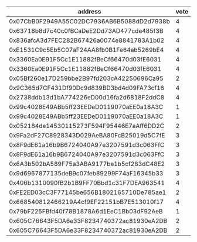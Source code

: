 address|vote|timestamp|signature
---|---|---|---
0x07CbB0F2949A55C02DC7936AB6B5088dD2d7938b|4|1608038258|0xdc173823771b3a634880377ddf6d76780c36c53ae5095b5c80b0a5316249a803130c2816d71e25abf2afb8a144b4d1be0c67f24682f348e57834fc1b210722981c
0x63718b8d7c40c0fBCaDeE2Dd73AD477cde485f3B|4|1608038439|0xd3bc3dddd1d3544d91ff9546de50fb2c149dfbf68008cca0b0f3e67506a0c62d2b3284f715b73e880adf8ff3aba849a67000074f3c530cbfa2d4a2c77c0cd30a1c
0x836afcA3d7FEC282B67426a0074e8841783A1b02|4|1608038526|0xc38cc2b34733255993155835216f0c6f323765a4993424687823663a7139ec8c65835e812c604a803b6085c1b10177eb8e6fb07a96ede83ebc906f48f4ac3dc61c
0xE1531C9c5Eb5C07aF24AA8fb0B1Fe64ab5269bE4|4|1608038603|0x670b263e7f8ccddf600b05f943f6c64cf06147053721caecfea0ce904c95a7e16f3d5e234bae63fb819469c71b2642960ff9e404471b4702f0383e27cca733cb1c
0x3360Ea0E91F5Cc1E11882fBeCf66470d03fE6031|4|1608038666|0x4821ccc6f8158e975312b836a35d2ae28deb027ff4c650f77d65532639c70efa2ab88bc850907dd68d16a35a77d88366b86af3bf5d7eed300b0430b6de37dc271b
0x3360Ea0E91F5Cc1E11882fBeCf66470d03fE6031|4|1608038733|0x57463dbb8ba26a1168ae1587cf682dbf337b115d005ee4a183f79d88d9b2287627b2b79351e8ab24a88a82b151932c13dafbe59f1fee7cd54cc083b76b4e71581c
0x05Bf260e17D259bbe2B97fd203cA42250696Ca95|2|1608040061|0x80c676cadd572138c6612246d30d47696d19f1e931a85afb0d4d4a388afd11727a0687cc87fdbb507bb04adeea739f3593cc0a820ca6898716e0d1230af9e5ea1b
0x9C365d7CF431Df90Dc9d839BD3bd4d09FA73cf16|4|1608040630|0x56863de0adb5258746b129df9926db42d6aa1e691be58180e9b061e077f6beee6749ac2f4d4035469da46fdeb71829c123f64425035d4cedbaed7add920026d41b
0x2738ddb13d1bA774226eD00d16fa2d6818F2ddC8|4|1608048802|0x62cb748d6d477bf7f49b066a2cea8817c6501d8f11a0c362e9f474957b4a50de00ddf261998db88ce162060db849add1acc94e732ec18e2789d4cf51b118e2d61b
0x99c4028E49ABb5ff23EEDeD0119070aEE0a18A3C|1|1608048941|0xe1d6726176857eaa47eb1a17271c58e5631290aca385e12fa6ea80f46812a413607847139d08bfa23cf7f01a42788fe91276e840472fe2a5323f96b4d5e3dd931c
0x99c4028E49ABb5ff23EEDeD0119070aEE0a18A3C|1|1608048963|0x5028b57187268781f319998e19955213ba76453c3855705df0702bd8548772e568a74e3f0b628b19ca2de654cda4c9e66ed84a49ea61ff3390d32ee20526bbe61c
0x052184de14530115273F594F95446E7aAff6DD2C|2|1608049600|0x5ba12239e0adba56812a5e144e8f5f13135e3f09a48d9b3987b7dab20e7dbc9661574fc7f00d7d09406db915a3fe97d3b8948adbf26871b62565f48b45d865081c
0x9Fa2dF27C8928343D029AeBA80FcB25019d5C7fE|3|1608057905|0x9db2a45c213a7792f1ffe5687f2440c700d6893d1e9ae29b0825d9cd5f680a845e0969328e756a96a816a9d062c71c388d2f8f532eb5431c52b440296ca24b261c
0x8F9dE61a16b9B6724040A97e3207591d3c063FfC|3|1608057925|0x70f8bac66760d1bd9fd63852e74d19ca49efcbb18152b1be3b4a5cfa36e8583625c2b95d0e3b24bfb564925b185ae52a59355ac06775f70b48235cfac4daf6a81b
0x8F9dE61a16b9B6724040A97e3207591d3c063FfC|3|1608057979|0x878aa85f7a1d0dd251d1792777434321a53c418ab0b9d09f8f42f29224526a5d025418b7cdca40ed5d25234f51ae00ece1c7c8131898c06ead484f59b6f0ed351c
0x6A3b502bA589F75a3ABA9177be1b5cf283dC48E2|3|1608057993|0xed5fcc11873f85716751d8c992b4b4f9eaffaef5f4cc7fde8ff606836e7f554b0719aab8379862ecc29efd8396ef8b741165bf6850d4bbad444448ba311a65881b
0x9d6967877135deB9c07feb89299F74aF16345b33|3|1608058004|0x8985c065a2bf3eafa658d4b5f8d82604bcf472f294f9b86ebe7b3dd2bdbc3a486fa178350f2c6b09f4d8fa3b03ca87aef63020b66258ae0488194a2bd78768421c
0x406b1310090fB2b1B9FF70Bbd1c31F7DEA963541|4|1608079705|0x96efe3644d976fe5b624a51d6786b0dbb45ef1aa14b8e461426a70a0888322a36af05a516e53b43d49bad18f3a5825e3358b97b6a26ecf8c5d5ad7fce5eb92f01b
0xFE2ED03cC3F77145be656B1802165710De785ae1|2|1608088404|0xe2e4db96f25577e45e90523d959ef728d2d7c380221600d4694ac6279613826b16ac76c4b88390cc1c72393731dbdc29eb5e109687a33b01a60de2d4f543b45e1b
0x668540812466219A4cf9EF22151bB7E513010f17|4|1608095503|0xcfe27cbd75ab2666b3c832455a613535ddee02956be9fe4e65ecc4a4799c4d014aae26553f310d2d51095e8e6703687805f71966fcba52073b5bc68697ccd1d11c
0x79bF225FBfd40f78B1878A6d1EeC1Bb03dF92AeB|1|1608096858|0x6cdd7e8b3fa1265f0c28282cf94231e56059e0cdf9c730f3afac42e86efe41447da99e8a09451a0f37bfe1b2d512ae4ef2a27dfbd02e1ad6530986907949ff141c
0x605C76643F5DA6e33F8234740372ac81930eA2DB|2|1608097732|0xf9e4a59efd5d6b4044eb4d08f3df7abb3786ad3342e1f148124b80625a71319578f38de42f9e8f150e3714dbad42b8fe4e05601f9979c660c760cc978b15681c1c
0x605C76643F5DA6e33F8234740372ac81930eA2DB|2|1608097778|0xde42ce5dd7d771b24d34aa95d98c7c78766c1e72dc337a3f3397a7eda376d7903392e2cdd275a4bfa28757c71b20d22afbdf2418e2a65ccba4d0485e0a5b5ec91b